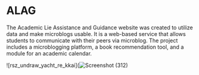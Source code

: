 # ALAG
The Academic Lie Assistance and Guidance website was created to utilize data and make microblogs usable. It is a web-based service that allows students to communicate with their peers via microblog. The project includes a microblogging platform, a book recommendation tool, and a module for an academic calendar.

![rsz_undraw_yacht_re_kkai](![Screenshot (312)](https://github.com/ridhed/ALAG/assets/83410546/148c99a9-427d-413a-bca7-7120370f34dd)
